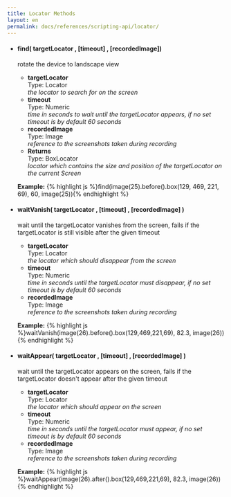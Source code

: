 ```yaml
---
title: Locator Methods
layout: en
permalink: docs/references/scripting-api/locator/
---
```


<ul>
	<li>
		<h4 id="clickLocator">find( targetLocator , [timeout] , [recordedImage])</h4>
		<p>rotate the device to landscape view</p>
		<p><ul>
			<li>
				<strong>targetLocator</strong>
				<div>Type: Locator</div>
				<em>the locator to search for on the screen</em>
			</li>
			<li>
				<strong>timeout</strong>
				<div>Type: Numeric</div>
				<em>time in seconds to wait until the targetLocator appears, if no set timeout is by default 60 seconds</em>
			</li>
			<li>
				<strong>recordedImage</strong>
				<div>Type: Image</div>
				<em>reference to the screenshots taken during recording</em>
			</li>
			<li>
				<strong>Returns</strong>
				<div>Type: BoxLocator</div>
				<em>locator which contains the size and position of the targetLocator on the current Screen</em>
			</li>
		</ul></p>
		<p>
		<strong>Example:</strong>
		{% highlight js %}find(image(25).before().box(129, 469, 221, 69), 60, image(25)){% endhighlight %}
		</p>
	</li>
	<li>
		<h4 id="waitVanish">waitVanish( targetLocator , [timeout] , [recordedImage] )</h4>
		<p>wait until the targetLocator vanishes from the screen, fails if the targetLocator is still visible after the given timeout</p>
		<p><ul>
			<li>
				<strong>targetLocator</strong>
				<div>Type: Locator</div>
				<em>the locator which should disappear from the screen</em>
			</li>
			<li>
				<strong>timeout</strong>
				<div>Type: Numeric</div>
				<em>time in seconds until the targetLocator must disappear, if no set timeout is by default 60 seconds</em>
			</li>
			<li>
				<strong>recordedImage</strong>
				<div>Type: Image</div>
				<em>reference to the screenshots taken during recording</em>
			</li>
		</ul></p>
		<p>
		<strong>Example:</strong>
		{% highlight js %}waitVanish(image(26).before().box(129,469,221,69), 82.3, image(26)){% endhighlight %}
		</p>
	</li>
	<li>
		<h4 id="waitAppear">waitAppear( targetLocator , [timeout] , [recordedImage] )</h4>
		<p>wait until the targetLocator appears on the screen, fails if the targetLocator doesn't appear after the given timeout</p>
		<p><ul>
			<li>
				<strong>targetLocator</strong>
				<div>Type: Locator</div>
				<em>the locator which should appear on the screen</em>
			</li>
			<li>
				<strong>timeout</strong>
				<div>Type: Numeric</div>
				<em>time in seconds until the targetLocator must appear, if no set timeout is by default 60 seconds</em>
			</li>
			<li>
				<strong>recordedImage</strong>
				<div>Type: Image</div>
				<em>reference to the screenshots taken during recording</em>
			</li>
		</ul></p>
		<p>
		<strong>Example:</strong>
		{% highlight js %}waitAppear(image(26).after().box(129,469,221,69), 82.3, image(26)){% endhighlight %}
		</p>
	</li>
</ul>